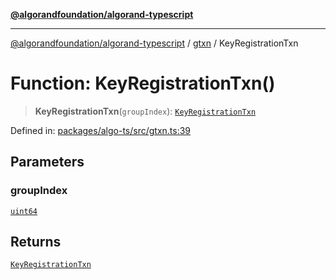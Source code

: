 [**@algorandfoundation/algorand-typescript**](../../../README.md)

***

[@algorandfoundation/algorand-typescript](../../../README.md) / [gtxn](../README.md) / KeyRegistrationTxn

# Function: KeyRegistrationTxn()

> **KeyRegistrationTxn**(`groupIndex`): [`KeyRegistrationTxn`](../interfaces/KeyRegistrationTxn.md)

Defined in: [packages/algo-ts/src/gtxn.ts:39](https://github.com/algorandfoundation/puya-ts/blob/14c9827d80da81ff08b4923e997ba22be04aa0db/packages/algo-ts/src/gtxn.ts#L39)

## Parameters

### groupIndex

[`uint64`](../../../type-aliases/uint64.md)

## Returns

[`KeyRegistrationTxn`](../interfaces/KeyRegistrationTxn.md)
